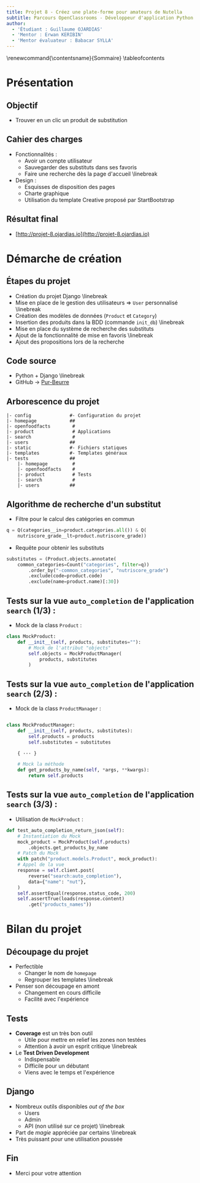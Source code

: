 ```yaml
---
title: Projet 8 - Créez une plate-forme pour amateurs de Nutella
subtitle: Parcours OpenClassrooms - Développeur d'application Python
author:
  - 'Étudiant : Guillaume OJARDIAS'
  - 'Mentor : Erwan KERIBIN'
  - 'Mentor évaluateur : Babacar SYLLA'
---
```

\renewcommand{\contentsname}{Sommaire}
\tableofcontents

# Présentation

## Objectif

- Trouver en un clic un produit de substitution

## Cahier des charges

- Fonctionnalités :
	- Avoir un compte utilisateur
	- Sauvegarder des substituts dans ses favoris
	- Faire une recherche dès la page d'accueil
\linebreak
- Design :
	- Esquisses de disposition des pages
	- Charte graphique
	- Utilisation du template Creative proposé par StartBootstrap

## Résultat final

- [http://projet-8.ojardias.io](http://projet-8.ojardias.io)

# Démarche de création

## Étapes du projet

- Création du projet Django
\linebreak
- Mise en place de le gestion des utilisateurs => `User` personnalisé
\linebreak
- Création des modèles de données (`Product` et `Category`)
- Insertion des produits dans la BDD (commande `init_db`)
\linebreak
- Mise en place du système de recherche des substituts
- Ajout de la fonctionnalité de mise en favoris
\linebreak
- Ajout des propositions lors de la recherche

## Code source

- Python + Django
\linebreak
- GitHub -> [Pur-Beurre](https://github.com/GuillaumeOj/Pur-Beurre)

## Arborescence du projet

```
|- config              #- Configuration du projet
|- homepage            ##
|- openfoodfacts        #
|- product              # Applications
|- search               #
|- users               ##
|- static              #- Fichiers statiques
|- templates           #- Templates généraux
|- tests               ##
    |- homepage         #
    |- openfoodfacts    #
    |- product          # Tests
    |- search           #
    |- users           ##
```

## Algorithme de recherche d'un substitut

- Filtre pour le calcul des catégories en commun
```python
q = Q(categories__in=product.categories.all()) & Q(
	nutriscore_grade__lt=product.nutriscore_grade))

```

- Requête pour obtenir les substituts
```python
substitutes = (Product.objects.annotate(
	common_categories=Count("categories", filter=q))
		.order_by("-common_categories", "nutriscore_grade")
		.exclude(code=product.code)
		.exclude(name=product.name)[:30])
```

## Tests sur la vue `auto_completion` de l'application `search` (1/3) :

- Mock de la class `Product` :

```python
class MockProduct:
	def __init__(self, products, substitutes=""):
		# Mock de l'attribut "objects"
		self.objects = MockProductManager(
			products, substitutes
		)
```

## Tests sur la vue `auto_completion` de l'application `search` (2/3) :

- Mock de la class `ProductManager` :

```python

class MockProductManager:
	def __init__(self, products, substitutes):
		self.products = products
		self.substitutes = substitutes

	{ ··· }

	# Mock la méthode
	def get_products_by_name(self, *args, **kwargs):
		return self.products
```

## Tests sur la vue `auto_completion` de l'application `search` (3/3) :

- Utilisation de `MockProduct` :

```python
def test_auto_completion_return_json(self):
	# Instantiation du Mock
	mock_product = MockProduct(self.products)
		.objects.get_products_by_name
	# Patch du Mock
	with patch("product.models.Product", mock_product):
	# Appel de la vue
	response = self.client.post(
		reverse("search:auto_completion"),
		data={"name": "nut"},
	)
	self.assertEqual(response.status_code, 200)
	self.assertTrue(loads(response.content)
		.get("products_names"))
```

# Bilan du projet

## Découpage du projet

- Perfectible
	- Changer le nom de `homepage`
	- Regrouper les templates
\linebreak
- Penser son découpage en amont
	- Changement en cours difficile
	- Facilité avec l'expérience

## Tests

- **Coverage** est un très bon outil
	- Utile pour mettre en relief les zones non testées
	- Attention à avoir un esprit critique
\linebreak
- Le **Test Driven Development**
	- Indispensable
	- Difficile pour un débutant
	- Viens avec le temps et l'expérience

## Django

- Nombreux outils disponibles *out of the box*
	- Users
	- Admin
	- API (non utilisé sur ce projet)
\linebreak
- Part de *magie* appréciée par certains
\linebreak
- Très puissant pour une utilisation poussée

## Fin

- Merci pour votre attention
